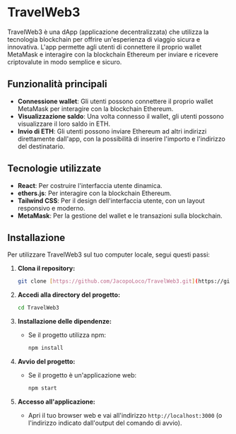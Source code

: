 # TravelWeb3

TravelWeb3 è una dApp (applicazione decentralizzata) che utilizza la tecnologia blockchain per offrire un'esperienza di viaggio sicura e innovativa. L'app permette agli utenti di connettere il proprio wallet MetaMask e interagire con la blockchain Ethereum per inviare e ricevere criptovalute in modo semplice e sicuro.

## Funzionalità principali

- **Connessione wallet**: Gli utenti possono connettere il proprio wallet MetaMask per interagire con la blockchain Ethereum.
- **Visualizzazione saldo**: Una volta connesso il wallet, gli utenti possono visualizzare il loro saldo in ETH.
- **Invio di ETH**: Gli utenti possono inviare Ethereum ad altri indirizzi direttamente dall'app, con la possibilità di inserire l'importo e l'indirizzo del destinatario.

## Tecnologie utilizzate

- **React**: Per costruire l'interfaccia utente dinamica.
- **ethers.js**: Per interagire con la blockchain Ethereum.
- **Tailwind CSS**: Per il design dell'interfaccia utente, con un layout responsivo e moderno.
- **MetaMask**: Per la gestione del wallet e le transazioni sulla blockchain.

## Installazione

Per utilizzare TravelWeb3 sul tuo computer locale, segui questi passi:

1.  **Clona il repository:**

    ```bash
    git clone [https://github.com/JacopoLoco/TravelWeb3.git](https://github.com/JacopoLoco/TravelWeb3.git)
    ```

2.  **Accedi alla directory del progetto:**

    ```bash
    cd TravelWeb3
    ```

3.  **Installazione delle dipendenze:**

    * Se il progetto utilizza npm:

        ```bash
        npm install
        ```

3.  **Avvio del progetto:**

    * Se il progetto è un'applicazione web:

        ```bash
        npm start
        ```

4.  **Accesso all'applicazione:**

    * Apri il tuo browser web e vai all'indirizzo `http://localhost:3000` (o l'indirizzo indicato dall'output del comando di avvio).

